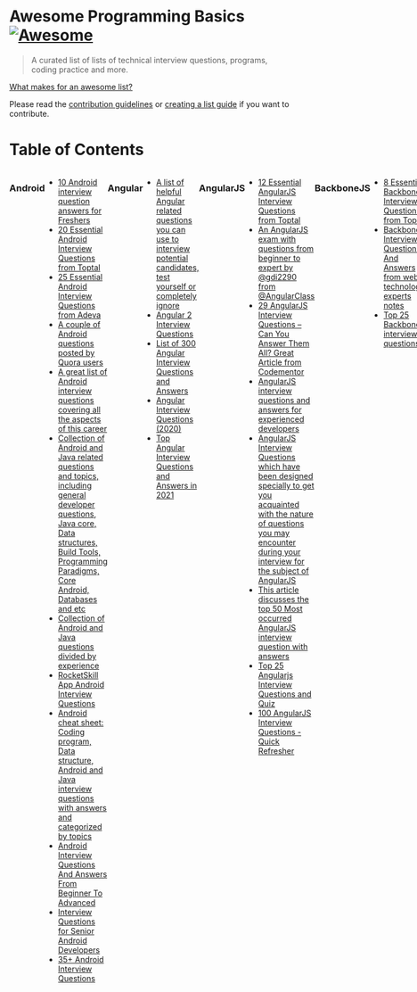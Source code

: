 # Awesome Programming Basics [![Awesome](https://cdn.rawgit.com/sindresorhus/awesome/d7305f38d29fed78fa85652e3a63e154dd8e8829/media/badge.svg)](https://github.com/sindresorhus/awesome)

> A curated list of lists of technical interview questions, programs, coding practice and more.

[What makes for an awesome list?](<[awesome.md](https://github.com/topics/awesome)>)

Please read the [contribution guidelines](https://docs.github.com/en/communities/setting-up-your-project-for-healthy-contributions/setting-guidelines-for-repository-contributors) or [creating a list guide](https://docs.github.com/en/get-started/writing-on-github/getting-started-with-writing-and-formatting-on-github/basic-writing-and-formatting-syntax) if you want to contribute.

# Table of Contents

<div style="display: flex; align-items: flex-start; align: center">
<table align="center">

  <tr>
    <td align="center" width="96">
        <img src="https://github.com/tandpfun/skill-icons/raw/main/icons/Actix-Dark.svg" alt="icon" width="65" height="65" />
      <br>Actix
    </td>
    <td align="center" width="96">
        <img src="https://github.com/tandpfun/skill-icons/raw/main/icons/Adonis.svg" alt="icon" width="65" height="65" />
      <br>AdonisJS
    </td>    
    <td align="center" width="96">
        <img src="https://github.com/tandpfun/skill-icons/raw/main/icons/AlpineJS-Dark.svg" alt="icon" width="65" height="65" />
      <br>Alpine.js
    </td>
    <td align="center" width="96">
      <a href="#android">    
        <img src="https://github.com/tandpfun/skill-icons/raw/main/icons/AndroidStudio-Dark.svg" alt="icon" width="65" height="65" />
      <br>Android
    </td>
    <td align="center" width="96">
      <a href="#angular">
        <img src="https://github.com/tandpfun/skill-icons/raw/main/icons/Angular-Dark.svg" alt="icon" width="65" height="65" />
      <br>Angular
    </td>
    <td align="center" width="96">
      <a href="#angularjs">
        <img src="https://material.angularjs.org/latest/img/logo.svg" alt="icon" width="65" height="65" />
      <br>AngularJS
    </td>
    <td align="center" width="96">
        <img src="https://github.com/tandpfun/skill-icons/raw/main/icons/Ansible.svg" alt="icon" width="65" height="65" />
      <br>Ansible
    </td>      
  </tr>

<!-- ----------------------------------------------------------------------------------------------------------------------------------------------------- -->

  <tr>
    <td align="center" width="96">
        <img src="https://github.com/tandpfun/skill-icons/raw/main/icons/Arduino.svg" alt="icon" width="65" height="65" />
      <br>Arduino
    </td>
    <td align="center" width="96">
        <img src="https://seeklogo.com/images/A/assemblyscript-logo-9C04F2E860-seeklogo.com.png" alt="icon" width="65" height="65" />
      <br>AssemblyScript
    </td>
    <td align="center" width="96">
        <img src="https://cdn.worldvectorlogo.com/logos/atlassian-1.svg" alt="icon" width="65" height="65" />
      <br>Atlassian
    </td>
    <td align="center" width="96">
        <img src="https://github.com/tandpfun/skill-icons/raw/main/icons/AWS-Dark.svg" alt="icon" width="65" height="65" />
      <br>AWS
    </td>
    <td align="center" width="96">
        <img src="https://github.com/tandpfun/skill-icons/raw/main/icons/Azure-Dark.svg" alt="icon" width="65" height="65" />
      <br>Azure
    </td>
    <td align="center" width="96">
      <a href="#backbonejs">
        <img src="https://seeklogo.com/images/B/backbone-logo-837E2F8868-seeklogo.com.png" alt="icon" width="65" height="65" />
      <br>Backbone.js
    </td>                          
    <td align="center" width="96">
        <img src="https://github.com/tandpfun/skill-icons/raw/main/icons/Bash-Dark.svg" alt="icon" width="65" height="65" />
      <br>Bash
    </td>  
  </tr>

<!-- ----------------------------------------------------------------------------------------------------------------------------------------------------- -->

  <tr>
    <td align="center" width="96">
        <img src="https://cdn.worldvectorlogo.com/logos/blazor.svg" alt="icon" width="65" height="65" />
      <br>Blazor
    </td>
    <td align="center" width="96">
        <img src="https://github.com/tandpfun/skill-icons/raw/main/icons/Bootstrap.svg" alt="icon" width="65" height="65" />
      <br>Bootstrap
    </td>
    <td align="center" width="96">
        <img src="https://github.com/tandpfun/skill-icons/raw/main/icons/CMake-Dark.svg" alt="icon" width="65" height="65" />
      <br>Cmake
    </td>    
    <td align="center" width="96">
      <a href="#c-1">
        <img src="https://github.com/tandpfun/skill-icons/raw/main/icons/C.svg" alt="icon" width="65" height="65" />
      <br>C
    </td> 
    <td align="center" width="96">
      <a href="#c">
        <img src="https://github.com/tandpfun/skill-icons/raw/main/icons/CPP.svg" alt="icon" width="65" height="65" />
      <br>C++
    </td> 
    <td align="center" width="96">
      <a href="#c-2">
        <img src="https://github.com/tandpfun/skill-icons/raw/main/icons/CS.svg" alt="icon" width="65" height="65" />
      <br>C#
    </td>
    <td align="center" width="96">
      <a href="#net">
        <img src="https://github.com/tandpfun/skill-icons/raw/main/icons/DotNet.svg" alt="icon" width="65" height="65" />
      <br>.NET
    </td>                       
  </tr>

<!-- ----------------------------------------------------------------------------------------------------------------------------------------------------- -->

  <tr>
    <td align="center" width="96">
        <img src="https://cdn.worldvectorlogo.com/logos/cakephp-1.svg" alt="icon" width="65" height="65" />
      <br>CakePHP
    </td>
    <td align="center" width="96">
        <img src="https://github.com/tandpfun/skill-icons/raw/main/icons/Cassandra-Dark.svg" alt="icon" width="65" height="65" />
      <br>Cassandra
    </td>
    <td align="center" width="96">
      <a href="#clojure">    
        <img src="https://github.com/tandpfun/skill-icons/raw/main/icons/Clojure-Dark.svg" alt="icon" width="65" height="65" />
      <br>Clojure
    </td>
    <td align="center" width="96">
        <img src="https://github.com/tandpfun/skill-icons/raw/main/icons/Crystal-Dark.svg" alt="icon" width="65" height="65" />
      <br>Crystal
    </td>  
    <td align="center" width="96">
      <a href="#css">    
        <img src="https://github.com/tandpfun/skill-icons/raw/main/icons/CSS.svg" alt="icon" width="65" height="65" />
      <br>CSS3
    </td> 
    <td align="center" width="96">
      <a href="#cucumber">
        <img src="https://github.com/tandpfun/skill-icons/raw/main/icons/Gherkin-Dark.svg" alt="icon" width="65" height="65" />
      <br>Cucumber
    </td>
    <td align="center" width="96">
        <img src="https://github.com/tandpfun/skill-icons/raw/main/icons/Dart-Dark.svg" alt="icon" width="65" height="65" />
      <br>Dart
    </td>                        

  </tr>

<!-- ----------------------------------------------------------------------------------------------------------------------------------------------------- -->

  <tr>
    <td align="center" width="96">
        <img src="https://github.com/tandpfun/skill-icons/raw/main/icons/DENO-Dark.svg" alt="icon" width="65" height="65" />
      <br>Deno
    </td> 
    <td align="center" width="96">
      <a href="#django">
        <img src="https://github.com/tandpfun/skill-icons/raw/main/icons/Django.svg" alt="icon" width="65" height="65" />
      <br>Django
    </td> 
    <td align="center" width="96">
      <a href="#docker">
        <img src="https://github.com/tandpfun/skill-icons/raw/main/icons/Docker.svg" alt="icon" width="65" height="65" />
      <br>Docker
    </td> 
    <td align="center" width="96">
        <img src="https://cdn.worldvectorlogo.com/logos/drupal-5.svg" alt="icon" width="65" height="65" />
      <br>Drupal
    </td>
    <td align="center" width="96">
        <img src="https://github.com/tandpfun/skill-icons/raw/main/icons/Electron.svg" alt="icon" width="65" height="65" />
      <br>Electron
    </td>
    <td align="center" width="96">
        <img src="https://github.com/tandpfun/skill-icons/raw/main/icons/Elixir-Dark.svg" alt="icon" width="65" height="65" />
      <br>Elixir
    </td>
    <td align="center" width="96">
      <a href="#emberjs">
        <img src="https://github.com/tandpfun/skill-icons/raw/main/icons/Ember.svg" alt="icon" width="65" height="65" />
      <br>Ember.js
    </td>                       
  </tr>

<!-- ----------------------------------------------------------------------------------------------------------------------------------------------------- -->

  <tr>
    <td align="center" width="96">
        <img src="https://github.com/tandpfun/skill-icons/raw/main/icons/ExpressJS-Dark.svg" alt="icon" width="65" height="65" />
      <br>Express.js
    </td> 
    <td align="center" width="96">
        <img src="https://github.com/tandpfun/skill-icons/raw/main/icons/FastAPI.svg" alt="icon" width="65" height="65" />
      <br>FastAPI
    </td> 
    <td align="center" width="96">
        <img src="https://github.com/tandpfun/skill-icons/raw/main/icons/Firebase-Dark.svg" alt="icon" width="65" height="65" />
      <br>Firebase
    </td> 
    <td align="center" width="96">
        <img src="https://github.com/tandpfun/skill-icons/raw/main/icons/Flask-Dark.svg" alt="icon" width="65" height="65" />
      <br>Flask
    </td>  
    <td align="center" width="96">
        <img src="https://github.com/tandpfun/skill-icons/raw/main/icons/Flutter-Dark.svg" alt="icon" width="65" height="65" />
      <br>Flutter
    </td>  
    <td align="center" width="96">
        <img src="https://github.com/tandpfun/skill-icons/raw/main/icons/Fortran.svg" alt="icon" width="65" height="65" />
      <br>Fortran
    </td>        
    <td align="center" width="96">
        <img src="https://cdn.worldvectorlogo.com/logos/fsharp.svg" alt="icon" width="65" height="65" />
      <br>F Sharp
    </td>              
  </tr>

<!-- ----------------------------------------------------------------------------------------------------------------------------------------------------- -->

  <tr>
    <td align="center" width="96">
        <img src="https://github.com/tandpfun/skill-icons/raw/main/icons/Gatsby.svg" alt="icon" width="65" height="65" />
      <br>Gatsby
    </td>
    <td align="center" width="96">
        <img src="https://github.com/tandpfun/skill-icons/raw/main/icons/Git.svg" alt="icon" width="65" height="65" />
      <br>Git
    </td>
    <td align="center" width="96">
        <img src="https://github.com/tandpfun/skill-icons/raw/main/icons/GithubActions-Dark.svg" alt="icon" width="65" height="65" />
      <br>GH Actions
    </td> 
    <td align="center" width="96">
      <a href="#golang">
        <img src="https://github.com/tandpfun/skill-icons/raw/main/icons/GoLang.svg" alt="icon" width="65" height="65" />
      <br>Golang
    </td>
    <td align="center" width="96">
        <img src="https://github.com/tandpfun/skill-icons/raw/main/icons/GCP-Dark.svg" alt="icon" width="65" height="65" />
      <br>GCP
    </td>      
    <td align="center" width="96">
        <img src="https://github.com/tandpfun/skill-icons/raw/main/icons/Gradle-Dark.svg" alt="icon" width="65" height="65" />
      <br>Gradle
    </td>
    <td align="center" width="96">
        <img src="https://github.com/tandpfun/skill-icons/raw/main/icons/Grafana-Dark.svg" alt="icon" width="65" height="65" />
      <br>Grafana
    </td>                      
  </tr>

<!-- ----------------------------------------------------------------------------------------------------------------------------------------------------- -->

  <tr>
    <td align="center" width="96">
      <a href="#graphql">
        <img src="https://github.com/tandpfun/skill-icons/raw/main/icons/GraphQL-Dark.svg" alt="icon" width="65" height="65" />
      <br>GraphQL
    </td>   
    <td align="center" width="96">
        <img src="https://github.com/tandpfun/skill-icons/raw/main/icons/Haskell-Dark.svg" alt="icon" width="65" height="65" />
      <br>Haskell
    </td>  
    <td align="center" width="96">
        <img src="https://github.com/tandpfun/skill-icons/raw/main/icons/Hibernate-Dark.svg" alt="icon" width="65" height="65" />
      <br>Hibernate
    </td>    
    <td align="center" width="96">
      <a href="#html">
        <img src="https://github.com/tandpfun/skill-icons/raw/main/icons/HTML.svg" alt="icon" width="65" height="65" />
      <br>HTML5
    </td>
    <td align="center" width="96">
      <a href="#ios">
        <img src="https://cdn.worldvectorlogo.com/logos/apple.svg" alt="icon" width="65" height="65" />
      <br>iOS
    </td>
    <td align="center" width="96">
      <a href="#java">
        <img src="https://github.com/tandpfun/skill-icons/raw/main/icons/Java-Dark.svg" alt="icon" width="65" height="65" />
      <br>Java
    </td>
    <td align="center" width="96">
      <a href="#javascript">
        <img src="https://github.com/tandpfun/skill-icons/raw/main/icons/JavaScript.svg" alt="icon" width="65" height="65" />
      <br>JavaScript
    </td>                   
  </tr>

<!-- ----------------------------------------------------------------------------------------------------------------------------------------------------- -->

  <tr>
    <td align="center" width="96">
        <img src="https://github.com/tandpfun/skill-icons/raw/main/icons/Jenkins-Dark.svg" alt="icon" width="65" height="65" />
      <br>Jenkins
    </td> 
    <td align="center" width="96">
        <img src="https://cdn.worldvectorlogo.com/logos/jira-1.svg" alt="icon" width="65" height="65" />
      <br>Jira
    </td>   
    <td align="center" width="96">
        <img src="https://cdn.worldvectorlogo.com/logos/json.svg" alt="icon" width="65" height="65" />
      <br>JSON
    </td>
    <td align="center" width="96">
        <img src="https://cdn.worldvectorlogo.com/logos/julia-1.svg" alt="icon" width="65" height="65" />
      <br>Julia
    </td> 
    <td align="center" width="96">
      <a href="#jquery">
        <img src="https://github.com/tandpfun/skill-icons/raw/main/icons/JQuery.svg" alt="icon" width="65" height="65" />
      <br>jQuery
    </td>  
    <td align="center" width="96">
        <img src="https://github.com/tandpfun/skill-icons/raw/main/icons/Kafka.svg" alt="icon" width="65" height="65" />
      <br>Kafka
    </td>
    <td align="center" width="96">
      <a href="#knockoutjs">
        <img src="https://www.pinclipart.com/picdir/big/223-2230502_knockout-js-clipart.png" alt="icon" width="65" height="65" />
      <br>Knockout.js
    </td>                                  
  </tr>

<!-- ----------------------------------------------------------------------------------------------------------------------------------------------------- -->

  <tr>
    <td align="center" width="96">
        <img src="https://github.com/tandpfun/skill-icons/raw/main/icons/Kotlin-Dark.svg" alt="icon" width="65" height="65" />
      <br>Kotlin
    </td> 
    <td align="center" width="96">
        <img src="https://github.com/tandpfun/skill-icons/raw/main/icons/Kubernetes.svg" alt="icon" width="65" height="65" />
      <br>Kubernetes
    </td>  
    <td align="center" width="96">
        <img src="https://github.com/tandpfun/skill-icons/raw/main/icons/Laravel-Dark.svg" alt="icon" width="65" height="65" />
      <br>Laravel
    </td> 
    <td align="center" width="96">
      <a href="#less">
        <img src="https://cdn.worldvectorlogo.com/logos/less-63.svg" alt="icon" width="65" height="65" />
      <br>Less
    </td> 
    <td align="center" width="96">
        <img src="https://cdn.worldvectorlogo.com/logos/linode-1.svg" alt="icon" width="65" height="65" />
      <br>Linode
    </td> 
    <td align="center" width="96">
        <img src="https://github.com/tandpfun/skill-icons/raw/main/icons/Linux-Dark.svg" alt="icon" width="65" height="65" />
      <br>Linux
    </td>
    <td align="center" width="96">
      <a href="#lisp">
        <img src="https://upload.wikimedia.org/wikipedia/commons/thumb/4/48/Lisp_logo.svg/1200px-Lisp_logo.svg.png" alt="icon" width="65" height="65" />
      <br>Lisp
    </td>                      
  </tr>

<!-- ----------------------------------------------------------------------------------------------------------------------------------------------------- -->

  <tr>
    <td align="center" width="96">
        <img src="https://github.com/tandpfun/skill-icons/raw/main/icons/Lua-Dark.svg" alt="icon" width="65" height="65" />
      <br>Lua
    </td>
    <td align="center" width="96">
        <img src="https://github.com/tandpfun/skill-icons/raw/main/icons/Maven-Dark.svg" alt="icon" width="65" height="65" />
      <br>Maven
    </td> 
    <td align="center" width="96">
        <img src="https://cdn.worldvectorlogo.com/logos/memcached.svg" alt="icon" width="65" height="65" />
      <br>Memcached
    </td> 
    <td align="center" width="96">
        <img src="https://github.com/tandpfun/skill-icons/raw/main/icons/MongoDB.svg" alt="icon" width="65" height="65" />
      <br>MongoDB
    </td> 
    <td align="center" width="96">
        <img src="https://github.com/tandpfun/skill-icons/raw/main/icons/MySQL-Dark.svg" alt="icon" width="65" height="65" />
      <br>MySQL
    </td> 
    <td align="center" width="96">
        <img src="https://cdn.worldvectorlogo.com/logos/nativescript.svg" alt="icon" width="65" height="65" />
      <br>NativeScript
    </td>
    <td align="center" width="96">
        <img src="https://cdn.worldvectorlogo.com/logos/neo4j.svg" alt="icon" width="65" height="65" />
      <br>Neo4j
    </td>                     
  </tr>

<!-- ----------------------------------------------------------------------------------------------------------------------------------------------------- -->

  <tr>
    <td align="center" width="96">
        <img src="https://github.com/tandpfun/skill-icons/raw/main/icons/NestJS-Dark.svg" alt="icon" width="65" height="65" />
      <br>NestJS
    </td>
    <td align="center" width="96">
        <img src="https://github.com/tandpfun/skill-icons/raw/main/icons/NextJS-Dark.svg" alt="icon" width="65" height="65" />
      <br>Next.js
    </td>
    <td align="center" width="96">
        <img src="https://github.com/tandpfun/skill-icons/raw/main/icons/Nginx.svg" alt="icon" width="65" height="65" />
      <br>Nginx
    </td> 
    <td align="center" width="96">
        <img src="https://cdn.worldvectorlogo.com/logos/numpy-1.svg" alt="icon" width="65" height="65" />
      <br>NumPy
    </td>
    <td align="center" width="96">
        <img src="https://github.com/tandpfun/skill-icons/raw/main/icons/NuxtJS-Dark.svg" alt="icon" width="65" height="65" />
      <br>Nuxt.js
    </td>
        <td align="center" width="96">
        <a href="#nodejs">
        <img src="https://github.com/tandpfun/skill-icons/raw/main/icons/NodeJS-Dark.svg" alt="icon" width="65" height="65" />
      <br>Node.js
    </td>
    <td align="center" width="96">
        <img src="https://github.com/tandpfun/skill-icons/raw/main/icons/OpenShift.svg" alt="icon" width="65" height="65" />
      <br>OpenShift
    </td>                        
  </tr>

<!-- ----------------------------------------------------------------------------------------------------------------------------------------------------- -->

  <tr>
    <td align="center" width="96">
        <img src="https://github.com/tandpfun/skill-icons/raw/main/icons/OpenStack-Dark.svg" alt="icon" width="65" height="65" />
      <br>OpenStack
    </td>
    <td align="center" width="96">
        <img src="https://cdn.worldvectorlogo.com/logos/oracle-corporation-logo.svg" alt="icon" width="65" height="65" />
      <br>Oracle
    </td> 
    <td align="center" width="96">
        <img src="https://pandas.pydata.org//static/img/favicon_white.ico" alt="icon" width="65" height="65" />
      <br>Pandas
    </td>
    <td align="center" width="96">
        <img src="https://github.com/tandpfun/skill-icons/raw/main/icons/Perl.svg" alt="icon" width="65" height="65" />
      <br>Perl
    </td>   
    <td align="center" width="96">
      <a href="#php">
        <img src="https://github.com/tandpfun/skill-icons/raw/main/icons/PHP-Dark.svg" alt="icon" width="65" height="65" />
      <br>PHP
    </td>
    <td align="center" width="96">
        <img src="https://cdn.worldvectorlogo.com/logos/postgresql.svg" alt="icon" width="65" height="65" />
      <br>PostgreSQL
    </td>
    <td align="center" width="96">
        <img src="https://github.com/tandpfun/skill-icons/raw/main/icons/Powershell-Dark.svg" alt="icon" width="65" height="65" />
      <br>PowerShell
    </td>                               
  </tr>

<!-- ----------------------------------------------------------------------------------------------------------------------------------------------------- -->

  <tr> 
    <td align="center" width="96">
        <img src="https://github.com/tandpfun/skill-icons/raw/main/icons/Prisma.svg" alt="icon" width="65" height="65" />
      <br>Prisma
    </td> 
    <td align="center" width="96">
        <img src="https://github.com/tandpfun/skill-icons/raw/main/icons/Processing-Dark.svg" alt="icon" width="65" height="65" />
      <br>Processing
    </td> 
    <td align="center" width="96">
        <img src="https://github.com/tandpfun/skill-icons/raw/main/icons/Prometheus.svg" alt="icon" width="65" height="65" />
      <br>Prometheus
    </td> 
    <td align="center" width="96">
      <a href="#python">
        <img src="https://github.com/tandpfun/skill-icons/raw/main/icons/Python-Dark.svg" alt="icon" width="65" height="65" />
      <br>Python
    </td>  
    <td align="center" width="96">
        <img src="https://github.com/tandpfun/skill-icons/raw/main/icons/PyTorch-Dark.svg" alt="icon" width="65" height="65" />
      <br>PyTorch
    </td>
    <td align="center" width="96">
        <img src="https://cdn.worldvectorlogo.com/logos/r-lang.svg" alt="icon" width="65" height="65" />
      <br>R
    </td>
    <td align="center" width="96">
        <img src="https://github.com/tandpfun/skill-icons/raw/main/icons/ReactiveX-Dark.svg" alt="icon" width="65" height="65" />
      <br>ReactiveX
    </td>                          
  </tr>

<!-- ----------------------------------------------------------------------------------------------------------------------------------------------------- -->

  <tr>
    <td align="center" width="96">
        <img src="https://github.com/tandpfun/skill-icons/raw/main/icons/RaspberryPi-Dark.svg" alt="icon" width="65" height="65" />
      <br>Raspberry PI
    </td>
    <td align="center" width="96">
      <a href="#reactjs">
        <img src="https://cdn.worldvectorlogo.com/logos/react-2.svg" alt="icon" width="65" height="65" />
      <br>ReactJS
    </td>
    <td align="center" width="96">
        <img src="https://github.com/tandpfun/skill-icons/raw/main/icons/React-Dark.svg" alt="icon" width="65" height="65" />
      <br>ReactNative
    </td> 
   <td align="center" width="96">
        <img src="https://github.com/tandpfun/skill-icons/raw/main/icons/Redis-Dark.svg" alt="icon" width="65" height="65" />
      <br>Redis
    </td>     
    <td align="center" width="96">
        <img src="https://github.com/tandpfun/skill-icons/raw/main/icons/Redux.svg" alt="icon" width="65" height="65" />
      <br>Redux
    </td>
    <td align="center" width="96">
        <img src="https://github.com/tandpfun/skill-icons/raw/main/icons/Regex-Dark.svg" alt="icon" width="65" height="65" />
      <br>Regex
    </td>    
    <td align="center" width="96">
      <a href="#ruby-on-rails">
        <img src="https://github.com/tandpfun/skill-icons/raw/main/icons/Rails.svg" alt="icon" width="65" height="65" />
      <br>Rails
    </td>          
  </tr>

<!-- ----------------------------------------------------------------------------------------------------------------------------------------------------- -->

  <tr>
    <td align="center" width="96">
      <a href="#ruby">
        <img src="https://github.com/tandpfun/skill-icons/raw/main/icons/Ruby.svg" alt="icon" width="65" height="65" />
      <br>Ruby
    </td>  
    <td align="center" width="96">
      <a href="#rust">
        <img src="https://github.com/tandpfun/skill-icons/raw/main/icons/Rust.svg" alt="icon" width="65" height="65" />
      <br>Rust
    </td>
    <td align="center" width="96">
        <img src="https://booklet.ai/img/docs/integrations/sagemaker_logo.svg" alt="icon" width="65" height="65" />
      <br>Sagemaker
    </td>
    <td align="center" width="96">
      <a href="#sass">
        <img src="https://github.com/tandpfun/skill-icons/raw/main/icons/Sass.svg" alt="icon" width="65" height="65" />
      <br>Sass
    </td>
    <td align="center" width="96">
      <a href="#scala">
        <img src="https://cdn-icons-png.flaticon.com/512/919/919834.png" alt="icon" width="65" height="65" />
      <br>Scala
    </td> 
    <td align="center" width="96">
        <img src="https://seeklogo.com/images/S/seaborn-logo-244EB2DEC5-seeklogo.com.png" alt="icon" width="65" height="65" />
      <br>Seaborn
    </td> 
    <td align="center" width="96">
        <img src="https://github.com/tandpfun/skill-icons/raw/main/icons/Selenium.svg" alt="icon" width="65" height="65" />
      <br>Selenium
    </td>                   
  </tr>

<!-- ----------------------------------------------------------------------------------------------------------------------------------------------------- -->

  <tr>
    <td align="center" width="96">
        <img src="https://github.com/tandpfun/skill-icons/raw/main/icons/SolidJS-Dark.svg" alt="icon" width="65" height="65" />
      <br>Solid.js
    </td> 
    <td align="center" width="96">
        <img src="https://github.com/tandpfun/skill-icons/raw/main/icons/Solidity.svg" alt="icon" width="65" height="65" />
      <br>Solidity
    </td> 
    <td align="center" width="96">
      <a href="#spark">
        <img src="https://github.com/tandpfun/skill-icons/raw/main/icons/Regex-Dark.svg" alt="icon" width="65" height="65" />
      <br>Spark
    </td>
    <td align="center" width="96">
        <img src="https://github.com/tandpfun/skill-icons/raw/main/icons/Spring-Dark.svg" alt="icon" width="65" height="65" />
      <br>SpringBoot
    </td>
    <td align="center" width="96">
        <img src="https://static-00.iconduck.com/assets.00/sql-database-sql-azure-icon-1955x2048-4pmty46t.png" alt="icon" width="65" height="65" />
      <br>SQL
    </td>
    <td align="center" width="96">
        <img src="https://github.com/tandpfun/skill-icons/raw/main/icons/SQLite.svg" alt="icon" width="65" height="65" />
      <br>SQLite
    </td>
    <td align="center" width="96">
        <img src="https://seeklogo.com/images/S/streamlit-logo-1A3B208AE4-seeklogo.com.png" alt="icon" width="65" height="65" />
      <br>Streamlit
    </td>                               
  </tr>

<!-- ----------------------------------------------------------------------------------------------------------------------------------------------------- -->

  <tr>
    <td align="center" width="96">
        <img src="https://github.com/tandpfun/skill-icons/raw/main/icons/Supabase-Dark.svg" alt="icon" width="65" height="65" />
      <br>Supabase
    </td> 
    <td align="center" width="96">
        <img src="https://github.com/tandpfun/skill-icons/raw/main/icons/Svelte.svg" alt="icon" width="65" height="65" />
      <br>Svelte
    </td>
    <td align="center" width="96">
      <a href="#swift">
        <img src="https://github.com/tandpfun/skill-icons/raw/main/icons/Swift.svg" alt="icon" width="65" height="65" />
      <br>Swift
    </td>  
    <td align="center" width="96">
        <img src="https://github.com/tandpfun/skill-icons/raw/main/icons/TailwindCSS-Dark.svg" alt="icon" width="65" height="65" />
      <br>TailwindCSS
    </td> 
    <td align="center" width="96">
        <img src="https://github.com/tandpfun/skill-icons/raw/main/icons/TensorFlow-Dark.svg" alt="icon" width="65" height="65" />
      <br>TensorFlow
    </td> 
    <td align="center" width="96">
        <img src="https://www.svgrepo.com/show/354447/terraform-icon.svg" alt="icon" width="65" height="65" />
      <br>Terraform
    </td>
    <td align="center" width="96">
        <img src="https://github.com/tandpfun/skill-icons/raw/main/icons/ThreeJS-Dark.svg" alt="icon" width="65" height="65" />
      <br>Three.js
    </td>                           
  </tr>  

<!-- ----------------------------------------------------------------------------------------------------------------------------------------------------- -->

  <tr>
    <td align="center" width="96">
      <a href="#typescript">
        <img src="https://github.com/tandpfun/skill-icons/raw/main/icons/TypeScript.svg" alt="icon" width="65" height="65" />
      <br>TypeScript
    </td> 
    <td align="center" width="96">
        <img src="https://cdn.worldvectorlogo.com/logos/ubuntu-4.svg" alt="icon" width="65" height="65" />
      <br>Ubuntu
    </td>
    <td align="center" width="96">
        <img src="https://github.com/tandpfun/skill-icons/raw/main/icons/Unity-Dark.svg" alt="icon" width="65" height="65" />
      <br>Unity
    </td>
    <td align="center" width="96">
        <img src="https://github.com/tandpfun/skill-icons/raw/main/icons/UnrealEngine.svg" alt="icon" width="65" height="65" />
      <br>UnrealEngine
    </td>
    <td align="center" width="96">
        <img src="https://github.com/tandpfun/skill-icons/raw/main/icons/VIM-Dark.svg" alt="icon" width="65" height="65" />
      <br>Vim
    </td>
    <td align="center" width="96">
      <a href="#vuejs">
        <img src="https://github.com/tandpfun/skill-icons/raw/main/icons/VueJS-Dark.svg" alt="icon" width="65" height="65" />
      <br>Vue.js
    </td> 
    <td align="center" width="96">
        <img src="https://seeklogo.com/images/W/web-assembly-logo-F5BFA893E6-seeklogo.com.png" alt="icon" width="65" height="65" />
      <br>WebAssembly
    </td>                                                     
  </tr> 

<!-- ----------------------------------------------------------------------------------------------------------------------------------------------------- -->

  <tr>
    <td align="center" width="96">
        <img src="https://github.com/tandpfun/skill-icons/raw/main/icons/Webpack-Dark.svg" alt="icon" width="65" height="65" />
      <br>Webpack
    </td>
    <td align="center" width="96">
        <img src="https://github.com/tandpfun/skill-icons/raw/main/icons/WindiCSS-Dark.svg" alt="icon" width="65" height="65" />
      <br>WindiCss
    </td> 
    <td align="center" width="96">
        <img src="https://cdn.worldvectorlogo.com/logos/microsoft-windows-11.svg" alt="icon" width="65" height="65" />
      <br>Windows
    </td>
    <td align="center" width="96">
      <a href="#wordpress">
        <img src="https://github.com/tandpfun/skill-icons/raw/main/icons/Wordpress.svg" alt="icon" width="65" height="65" />
      <br>WordPress
    </td>
    <td align="center" width="96">
        <img src="https://cdn.worldvectorlogo.com/logos/xamarin.svg" alt="icon" width="65" height="65" />
      <br>Xamarin
    </td>                  
    <td align="center" width="96">
        <img src="https://cdn.worldvectorlogo.com/logos/xml-2.svg" alt="icon" width="65" height="65" />
      <br>XML
    </td>      
    <td align="center" width="96">
        <img src="https://github.com/tandpfun/skill-icons/raw/main/icons/Zig-Dark.svg" alt="icon" width="65" height="65" />
      <br>Zig
    </td>                          
  </tr>    

</table>

### Android

- [10 Android interview question answers for Freshers](http://www.careerride.com/android-interview-questions.aspx)
- [20 Essential Android Interview Questions from Toptal](http://www.toptal.com/android/interview-questions)
- [25 Essential Android Interview Questions from Adeva](https://adevait.com/android/interview-questions)
- [A couple of Android questions posted by Quora users](https://www.quora.com/What-are-good-job-interview-questions-for-an-Android-developer)
- [A great list of Android interview questions covering all the aspects of this career](http://www.tutorialspoint.com/android/android_interview_questions.htm)
- [Collection of Android and Java related questions and topics, including general developer questions, Java core, Data structures, Build Tools, Programming Paradigms, Core Android, Databases and etc](https://github.com/derekargueta/Android-Interview-Questions)
- [Collection of Android and Java questions divided by experience](https://medium.com/@neteinstein/not-another-android-interviews-article-the-questions-3dedafa30bec)
- [RocketSkill App Android Interview Questions](https://github.com/mindash/android-structured-interview)
- [Android cheat sheet: Coding program, Data structure, Android and Java interview questions with answers and categorized by topics](https://github.com/anitaa1990/Android-Cheat-sheet)
- [Android Interview Questions And Answers From Beginner To Advanced](https://www.andreasschrade.com/2017/02/23/android-interview-questions/)
- [Interview Questions for Senior Android Developers](https://github.com/mohsenoid/Android-Interview-Questions)
- [35+ Android Interview Questions](https://www.interviewbit.com/android-interview-questions/)

### Angular

- [A list of helpful Angular related questions you can use to interview potential candidates, test yourself or completely ignore](https://github.com/Yonet/Angular-Interview-Questions)
- [Angular 2 Interview Questions](https://www.onlineinterviewquestions.com/angular2-interview-questions/)
- [List of 300 Angular Interview Questions and Answers](https://github.com/sudheerj/angular-interview-questions)
- [Angular Interview Questions (2020)](https://www.interviewbit.com/angular-interview-questions/)
- [Top Angular Interview Questions and Answers in 2021](https://hackr.io/blog/angular-interview-questions)

### AngularJS

- [12 Essential AngularJS Interview Questions from Toptal](http://www.toptal.com/angular-js/interview-questions)
- [An AngularJS exam with questions from beginner to expert by @gdi2290 from @AngularClass](https://github.com/gdi2290/ngExam)
- [29 AngularJS Interview Questions – Can You Answer Them All? Great Article from Codementor](https://www.codementor.io/angularjs/tutorial/angularjs-interview-questions-sample-answers)
- [AngularJS interview questions and answers for experienced developers](http://www.web-technology-experts-notes.in/2014/11/angularjs-interview-questions-and-answers-for-experienced.html)
- [AngularJS Interview Questions which have been designed specially to get you acquainted with the nature of questions you may encounter during your interview for the subject of AngularJS](http://www.tutorialspoint.com/angularjs/angularjs_interview_questions.htm)
- [This article discusses the top 50 Most occurred AngularJS interview question with answers](http://www.codeproject.com/Articles/891718/AngularJS-Interview-Questions-and-Answers)
- [Top 25 Angularjs Interview Questions and Quiz](http://career.guru99.com/top-25-angular-js-interview-questions/)
- [100 AngularJS Interview Questions - Quick Refresher](https://www.techbeamers.com/latest-angularjs-interview-questions-answers/)

### BackboneJS

- [8 Essential Backbonejs Interview Questions from Toptal](http://www.toptal.com/backbone-js/interview-questions)
- [Backbonejs Interview Questions And Answers from web technology experts notes](http://www.web-technology-experts-notes.in/2015/01/backbone-js-interview-questions-and-answers.html)
- [Top 25 Backbone.js interview questions](http://career.guru99.com/top-25-backbone-js-interview-questions/)

### C

- [Basic C language technical frequently asked interview questions and answers It includes data structures, pointers interview questions and answers for experienced](http://www.cquestions.com/2010/10/c-interview-questions-and-answers.html)
- [C Programming Interview Questions and Answers for such topics as Bits and Bytes, Preprocessors, Functions, Strings, Language basics and etc](http://www.indiabix.com/technical/c/)
- [C Programming Interview Questions have been designed specially to get you acquainted with the nature of questions you may encounter during your interview for the subject of C Programming](http://www.tutorialspoint.com/cprogramming/cprogramming_interview_questions.htm)
- [First set of commonly asked C programming interview questions from computer science portal for geeks](http://geeksquiz.com/commonly-asked-c-programming-interview-questions-set-1/)
- [Second set of commonly asked C programming interview questions from computer science portal for geeks](http://geeksquiz.com/commonly-asked-c-programming-interview-questions-set-2/)
- [9 Essential C Interview Questions with answers](https://www.toptal.com/c/interview-questions)
- [Top C Interview Questions and Answers](https://www.interviewbit.com/c-interview-questions/)
 
### C++

- [1000+ Multiple Choice Questions & Answers in C++ with explanations](http://www.sanfoundry.com/cplusplus-interview-questions-answers/)
- [200 C++ interview questions and answers](http://www.careerride.com/C++-Interview-questions-Answer.aspx)
- [24 Essential C++ Interview Questions from Toptal](http://www.toptal.com/c-plus-plus/interview-questions)
- [C++ Interview Questions from GeekInterview](http://www.geekinterview.com/Interview-Questions/Languages/C-Plus-Plus)
- [C++ Programming Q&A and quizzes from computer science portal for geeks](http://www.geeksforgeeks.org/c-plus-plus/)
- [C++ Programming Questions and Answers related to such topics as OOPs concepts, Object and Classes, Functions, Constructors and Destructors, Inheritance and etc](http://www.indiabix.com/cpp-programming/questions-and-answers/)
- [LeetCode Problems' Solutions written in C++](https://github.com/haoel/leetcode)

### C#

- [15 Essential C# Interview Question from Toptal](http://www.toptal.com/c-sharp/interview-questions)
- [C# interview questions from dotnetfunda.com](http://www.dotnetfunda.com/interviews/cat/6/csharp)
- [Top 50 C# Interview Questions & Answers](http://career.guru99.com/top-50-c-sharp-interview-questions-answers/)
- [50 C# Coding Interview Questions and Answers](https://www.techbeamers.com/csharp-coding-interview-questions-developers/)
- [20 C# OOPS Interview Questions and Answers](https://www.techbeamers.com/csharp-oops-interview-questions-answers/)
- [30+ C# Interview Questions](https://www.interviewbit.com/c-sharp-interview-questions/)

### .NET

- [300 ASPNET interview questions and answers](http://www.careerride.com/ASPNet-Questions.aspx)
- [ASP.NET Core Interview Questions](https://www.talkingdotnet.com/asp-net-core-interview-questions/)
- [Great list of NET interview questions covering all the NET platform topics](http://www.indiabix.com/technical/dotnet/)
- [NET Interview Questions and Answers for Beginners which consists of the most frequently asked questions in NET This list of 100+ questions and answers gauge your familiarity with the NET platform](http://www.dotnetcurry.com/dotnetinterview/70/dotnet-interview-questions-answers-beginners)
- [Questions gathered by community of the StackOverflow](http://stackoverflow.com/questions/365489/questions-every-good-net-developer-should-be-able-to-answer)
- [What Great NET Developers Ought To Know (More NET Interview Questions)](http://www.hanselman.com/blog/WhatGreatNETDevelopersOughtToKnowMoreNETInterviewQuestions.aspx)

### Clojure

- [Classic 'Fizz Buzz' interview question for Clojure developers](http://www.learningclojure.com/2014/05/fizz-buzz-interview-question.html)
- [Clojure Interview Questions for experienced devs](http://ita2zguide.blogspot.com.by/p/cc.html)
- [Coding exercises in Clojure, handy practice for technical interview questions](https://github.com/dpetrovics/coding-exercises)
- [Experience and questions from Clojure developer interview collected by Reddit users](https://www.reddit.com/r/Clojure/comments/34qhha/clojure_coding_job_interview_experience/)
- [Interview cake Clojure solutions](https://github.com/DerekCuevas/interview-cake-clj)

### CSS

- [CSS interview questions and answers for freshers and experienced candidates Also there you can find CSS online practice tests to fight written tests and certification exams on CSS](http://www.careerride.com/Interview-Questions-CSS.aspx)
- [Development hiring managers and potential interviewees may find there sample CSS proficiency interview Q&As and code snippets useful](http://www.techrepublic.com/blog/software-engineer/css-interview-questions-and-answers/)
- [Interview Questions and Exercises About CSS](https://css-tricks.com/interview-questions-css/)
- [Top 50 CSS(Cascading Style Sheet) Interview Questions covering the most of tricky CSS moments](http://career.guru99.com/top-50-csscascading-style-sheet-interview-questions/)
- [Front End Interview Handbook - CSS Questions and Answers](https://frontendinterviewhandbook.com/css-questions/)

### Cucumber

- [Cucumber Web Application BDD Sample Interview Questions](https://ratedr05.wordpress.com/2017/09/22/cucumber-interview-questions/)
- [Guide to building a simple Cucumber + Watir page object pattern framework](http://watir.com/simple-cucumber-watir-page-object-pattern-framework/)

### Django

- [Some abstract interview questions for Python/Django developers](http://insights.dice.com/2014/04/30/interview-questions-pythondjango-developers/)
- [Some Django basic interview questions to establish the basic level of the candidates](http://www.ilian.io/django-interview-questions/)
- [Top 16 Django Interview Questions for both freshers and experienced developers](http://career.guru99.com/top-16-django-interview-questions/)

### Docker

- [Docker Interview Questions](https://mindmajix.com/docker-interview-questions)
- [Top Docker Interview Questions You Must Prepare In 2019](https://www.edureka.co/blog/interview-questions/docker-interview-questions/)
- [Top Docker Interview Questions And Answers](https://intellipaat.com/interview-question/docker-interview-questions/)
- [DOCKER (SOFTWARE) INTERVIEW QUESTIONS & ANSWERS](https://www.wisdomjobs.com/e-university/docker-software-interview-questions.html)
- [30 Docker Interview Questions and Answers in 2019](https://www.fullstack.cafe/blog/docker-interview-questions-and-answers)
- [Docker Interview Questions & Answers](https://www.interviewbit.com/docker-interview-questions/)
- [Top 50 Docker Interview Questions & Answers](https://www.wissenhive.com/blogs/top-50-docker-interview-questions-and-answers)
- [Top 50+ Docker Interview Questions and Answers in 2021](https://www.techgeekbuzz.com/top-docker-interview-questions/)

### EmberJS

- [8 Essential Emberjs Interview Questions from Toptal](http://www.toptal.com/emberjs/interview-questions)
- [Top 25 Emberjs Interview Questions for both freshers and experienced developers](http://career.guru99.com/top-25-ember-js-interview-questions/)

### Golang

- [Solutions for Elements of Programming Interviews problems written in Golang](https://github.com/mrekucci/epi)
- [Solutions for some basic coding interview tasks written in Go](https://github.com/efischer19/golang_ctci)
- [Top 20 GO Programming Interview Questions for both freshers and experienced developers](http://career.guru99.com/top-20-go-programming-interview-questions/)

### GraphQL

- [8 GraphQL Interview Questions To Know](https://www.fullstack.cafe/blog/5-graphql-interview-questions-you-should-know)
- [How to GraphQL - Common Questions](https://www.howtographql.com/advanced/5-common-questions/)

### HTML

- [10 Typical HTML Interview Exercises from SitePoint.com](http://www.sitepoint.com/10-typical-html-interview-exercises/)
- [16 Essential HTML5 Interview Questions from Toptal](http://www.toptal.com/html5/interview-questions)
- [40 important HTML 5 Interview questions with answers](http://www.codeproject.com/Articles/702051/important-HTML-Interview-questions-with-answe)
- [HTML interview questions and answers for freshers and experienced candidates Also find HTML online practice tests to fight written tests and certification exams on HTML](http://www.careerride.com/Interview-Questions-HTML.aspx)
- [Top 50 HTML Interview Questions for both freshers and experienced developers](http://career.guru99.com/top-50-html-interview-questions/)
- [Common HTML interview questions for freshers](http://www.javatpoint.com/html-interview-questions)
- [Front End Interview Handbook - HTML Questions and Answers](https://frontendinterviewhandbook.com/html-questions/)
- [30 HTML Interview Questions and Answers](https://www.techbeamers.com/latest-html-interview-questions/)
- [30+ HTML Interview Questions (2021)](https://www.interviewbit.com/html-interview-questions/)

### iOS

- [14 Essential iOS Interview Questions from Toptal](http://www.toptal.com/ios/interview-questions)
- [20 iOS Developer Interview Questions and Answers for getting you ready for your interview](https://www.codementor.io/ios/tutorial/ios-interview-tips-questions-answers-objective-c)
- [25 Essential iOS Interview Questions from Adeva](https://adevait.com/ios/interview-questions)
- [A small guide to help those looking to hire a developer or designer for iOS work While tailored for iOS, many questions could be used for Android developers or designers as well A great self-test if you're looking to keep current or practice for your own interview](https://github.com/CameronBanga/iOS-Developer-and-Designer-Interview-Questions)
- [All you need to know about iOS technical interview including some tips for preparing, questions and some coding exercises](http://www.raywenderlich.com/53962/ios-interview-questions)
- [Interview Questions for iOS and Mac Developers from the CEO of Black Pixel](https://blackpixel.com/writing/2013/04/interview-questions-for-ios-and-mac-developers-1.html)
- [iOS Interview Questions and Answers including such topics as Development Basics, App states and multitasking, App states, Core app objects](http://www.geekinterview.com/Interview-Questions/iOS)
- [iOS Interview Questions For Senior Developers](https://m.smartcloud.io/ios-interview-questions-for-senior-developers-in-2017-a94cc81c8205)
- [50 iOS Interview Questions And Answers 1](https://medium.com/ios-os-x-development/ios-interview-questions-13840247a57a)
- [50 iOS Interview Questions And Answers Part 2](https://medium.com/ios-os-x-development/50-ios-interview-questions-and-answers-part-2-45f952230b9f)
- [50 iOS Interview Questions And Answers Part 3](https://medium.com/ios-os-x-development/50-ios-interview-questions-and-answers-part-3-3fad146b6c3d)
- [50 iOS Interview Questions And Answers Part 4](https://medium.com/@duruldalkanat/50-ios-interview-questions-and-answers-part-4-6f26b26341a)
- [50 iOS Interview Questions And Answers Part 5](https://medium.com/@duruldalkanat/50-ios-interview-questions-and-answers-part-5-de6241374a8f)
- [10 iOS interview questions and answers](https://www.upwork.com/i/interview-questions/ios/)
- [iOS Developer and Designer Interview Questions](https://github.com/9magnets/iOS-Developer-and-Designer-Interview-Questions#tech)
- [IOS Interview Questions and Answers](http://www.thecrazyprogrammer.com/2015/11/ios-interview-questions-and-answers.html)
- [iOS Interview Questions For Beginners](http://ichuiphonedev.blogspot.com/2014/05/iphone-latest-interview-questions-and.html)
- [Babylon iOS Interview Questions](https://github.com/Babylonpartners/ios-playbook/blob/master/Interview/questions.md)
- [RocketSkill App iOS Interview Questions](https://github.com/mindash/iOS-structured-interview)
- [iOS Static vs Dynamic Dispatch](https://medium.com/flawless-app-stories/static-vs-dynamic-dispatch-in-swift-a-decisive-choice-cece1e872d)

### Java

- [List of Java programs for interview Categoriwise](https://onurdesk.com/category/interview/interview-program-java/)
- [115 Java Interview Questions and Answers – The ULTIMATE List](http://www.javacodegeeks.com/2014/04/java-interview-questions-and-answers.html)
- [37 Java Interview Questions to Practice With from Codementor](https://www.codementor.io/java/tutorial/java-interview-sample-questions-answers)
- [21 Essential Java Interview Questions](http://www.toptal.com/java/interview-questions)
- [Top 30 Core Java Interview Questions](https://www.janbasktraining.com/blog/core-java-interview-questions-answers/)
- [29 Essential Java Interview Questions from Adeva](https://adevait.com/java/interview-questions)
- [A collection of Java interview questions and answers to them](https://github.com/svozniuk/java-interviews)
- [Data Structures and Algorithms in Java which can be useful in interview process](https://github.com/donbeave/interview)
- [Java Interview Questions: How to crack the TOP 15 questions](https://blog.udemy.com/java-interview-questions/)
- [300 Core Java Interview Questions](http://www.javatpoint.com/corejava-interview-questions)
- [Top 10 Tricky Java interview questions and Answers](http://java67.blogspot.com.by/2012/09/top-10-tricky-java-interview-questions-answers.html)
- [Top 25 Most Frequently Asked Interview Core Java Interview Questions And Answers](http://javahungry.blogspot.com/2013/06/top-25-most-frequently-asked-core-java.html)
- [Top 40 Core Java Interview Questions Answers from Telephonic Round](http://java67.blogspot.sg/2015/03/top-40-core-java-interview-questions-answers-telephonic-round.html)
- [Top 50 Spring Interview Questions You Must Prepare For In 2020](https://www.edureka.co/blog/interview-questions/spring-interview-questions/)
- [Spring Interview Questions And Answers](https://www.journaldev.com/2696/spring-interview-questions-and-answers)
- [Interview Cake Java Interview Questions](https://www.interviewcake.com/java-interview-questions)
- [Java Interview Questions & Quizzes](https://www.techbeamers.com/java-interview-questions/)
- [Essetial Java Interview Questions](https://fdk.codes/some-java-interview-questions/)
- [Fundamental Java Interview Questions](https://www.interviewbit.com/java-interview-questions/)

### JavaScript

- [Practice common algorithms using JavaScript](https://github.com/ignacio-chiazzo/Algorithms-Leetcode-Javascript)
- [10 Interview Questions Every JavaScript Developer Should Know](https://medium.com/javascript-scene/10-interview-questions-every-javascript-developer-should-know-6fa6bdf5ad95)
- [21 Essential JavaScript Interview Questions from best mentors all over the world](https://www.codementor.io/javascript/tutorial/21-essential-javascript-tech-interview-practice-questions-answers)
- [20 Essential JavaScript Interview Questions from Adeva](https://adevait.com/javascript-developers/interview-questions)
- [37 Essential JavaScript Interview Questions from Toptal](http://www.toptal.com/javascript/interview-questions)
- [5 More JavaScript Interview Exercises](http://www.sitepoint.com/5-javascript-interview-exercises/)
- [5 Typical JavaScript Interview Exercises](http://www.sitepoint.com/5-typical-javascript-interview-exercises/)
- [Development hiring managers and potential interviewees may find these sample JavaScript proficiency interview Q&As and code snippets useful](http://www.techrepublic.com/blog/software-engineer/javascript-interview-questions-and-answers/)
- [123 Essential JavaScript Interview Question](https://github.com/nishant8BITS/123-Essential-JavaScript-Interview-Question)
- [JavaScript Interview Questions have been designed specially to get you acquainted with the nature of questions you may encounter during your interview for the subject of JavaScript](http://www.tutorialspoint.com/javascript/javascript_interview_questions.htm)
- [JS: Basics and Tricky Questions](http://www.thatjsdude.com/interview/js2.html)
- [JS: Interview Algorithm](http://thatjsdude.com/interview/js1.html)
- [Some basic javascript coding challenges and interview questions](https://github.com/kolodny/exercises)
- [Some JavaScript interview exercises](https://github.com/csvenja/javascript-exercises)
- [Ten Questions I've Been Asked, Most More Than Once, Over Six Technical JavaScript / Front-End Engineer Job Interviews.](https://www.reddit.com/r/javascript/comments/3rb88w/ten_questions_ive_been_asked_most_more_than_once)
- [Top 85 JavaScript Interview Questions](http://career.guru99.com/top-85-javascript-interview-questions/)
- [Interview Cake JavaScript Interview Questions](https://www.interviewcake.com/javascript-interview-questions)
- [The Best Frontend JavaScript Interview Questions (written by a Frontend Engineer)](<https://performancejs.com/post/hde6d32/The-Best-Frontend-JavaScript-Interview-Questions-(written-by-a-Frontend-Engineer)>)
- [10 JavaScript Concepts You Need to Know for Interviews](https://dev.to/arnavaggarwal/10-javascript-concepts-you-need-to-know-for-interviews)
- [Front End Interview Handbook - JavaScript Questions and Answers](https://frontendinterviewhandbook.com/javascript-questions/)
- [JavaScript Interview Questions - Quick Refresher](https://www.techbeamers.com/javascript-interview-questions-answers/)
- [The MEGA Interview Guide](https://github.com/danieldelcore/mega-interview-guide)
- [Javascript Interview Questions and Answers (2020)](https://www.interviewbit.com/javascript-interview-questions/)
- [JavaScript Modern Interview Code Challenges 2021](https://github.com/sadanandpai/javascript-code-challenges)
- [70 JavaScript Interview Questions](https://dev.to/macmacky/70-javascript-interview-questions-5gfi)

### jQuery

- [Top 50 jquery interview questions](https://career.guru99.com/top-50-jquery-interview-questions/)
- [17 Essential jQuery Interview Questions From Toptal](https://www.toptal.com/jquery/interview-questions)
- [Top JQuery Interview Questions and Answers](https://www.techgeekbuzz.com/top-jquery-interview-questions/)

### KnockoutJS

- [15 interview questions from CodeSample.com](http://www.code-sample.com/2014/01/knockout-js-interview-questions-and.html)
- [20 questions you might be asked about KnockoutJS in an interview for both freshers and experienced developers](http://www.codeproject.com/Articles/987899/KnockoutJS-interview-questions)

### Less

- [Top 25 LESS Interview Questions](http://career.guru99.com/top-25-less-interview-questions/)

### Lisp

- [10 LISP Questions & Answers](http://www.sanfoundry.com/lisp-mcqs-class/)
- [Top 18 Lisp Interview Questions from Career Guru](http://career.guru99.com/top-18-lisp-interview-questions/)

### NodeJS

- [25 Essential Node.js Interview Questions from Adeva](https://adevait.com/nodejs/interview-questions)
- [8 Essential Nodejs Interview Questions from Toptal](http://www.toptal.com/nodejs/interview-questions)
- [Node.JS Interview Questions have been designed specially to get you acquainted with the nature of questions you may encounter during your interview for the subject of Node.JS](http://www.tutorialspoint.com/nodejs/nodejs_interview_questions.htm)
- [Node.js Interview Questions and Answers](https://blog.risingstack.com/node-js-interview-questions/)
- [Top 25 Nodejs Interview Questions & Answers from Career Guru](http://career.guru99.com/top-25-interview-questions-on-node-js/)
- [Top 30 Node.Js Interview Questions With Answers](https://www.techbeamers.com/top-30-node-js-interview-questions-answers/)
- [Top Nodejs Interview Questions & Answers](https://www.interviewbit.com/node-js-interview-questions/)
- [Node.js Interview Questions in Chinese](https://github.com/haizlin/fe-interview/blob/master/category/nodejs.md)
- [Node.js Interview Questions by learning-zone](https://github.com/learning-zone/nodejs-interview-questions)

### PHP

- [100 PHP interview questions and answers from CareerRide.com](http://www.careerride.com/PHP-Interview-Questions.aspx)
- [21 Essential PHP Interview Questions from Toptal](http://www.toptal.com/php/interview-questions)
- [20 Common PHP Job Interview Questions and Answers](http://www.woodstitch.com/resources/php-interview-questions.php)
- [25 Essential PHP Interview Questions from Adeva](https://adevait.com/php/interview-questions)
- [PHP interview questions and answers for freshers](http://phpinterviewquestions.co.in/)
- [Top 100 PHP Interview Questions & Answers from CareerGuru](http://career.guru99.com/top-100-php-interview-questions-answers/)
- [25 PHP Interview Questions](https://www.codementor.io/php/tutorial/php-interview-questions-sample-answers)
- [26 Essential PHP Interview Questions for 2018](https://pangara.com/blog/php-interview-questions)
- [Cracking PHP Interviews Questions ebook 300+ Q&A](https://bootsity.com/books)
- [PHP Interview Questions - Quick Refresher](https://www.techbeamers.com/latest-php-interview-questions-answers/)
- [30+ PHP Interview Questions](https://www.interviewbit.com/php-interview-questions/)

### Python

- [26 Essential Python Interview Questions from Adeva](https://adevait.com/python/interview-questions)
- [20 Python interview questions and answers](http://www.careerride.com/python-interview-questions.aspx)
- [11 Essential Python Interview Questions from Toptal](http://www.toptal.com/python/interview-questions)
- [A listing of questions that could potentially be asked for a python job listing](https://github.com/sigmavirus24/python-interview-questions)
- [Interview Questions for both beginners and experts](http://www.bogotobogo.com/python/python_interview_questions.php)
- [Interview Cake Python Interview Questions](https://www.interviewcake.com/python-interview-questions)
- [Python Frequently Asked Questions (Programming)](https://docs.python.org/2/faq/programming.html)
- [Python interview questions collected by Reddit users](https://www.reddit.com/r/Python/comments/1knw7z/python_interview_questions)
- [Top 25 Python Interview Questions from Career Guru](http://career.guru99.com/top-25-python-interview-questions/)
- [Python Interview 10 questions from Corey Schafer](https://www.youtube.com/watch?v=DEwgZNC-KyE)
- [Python interview questions. Part I. Junior](https://luminousmen.com/post/6)
- [Python interview questions. Part II. Middle](https://luminousmen.com/post/7)
- [Python interview questions. Part III. Senior](https://luminousmen.com/post/8)
- [Python Interview Questions and Answers (2019)](https://www.interviewbit.com/python-interview-questions/)
- [100 Python Interview Questions - Quick Refresher](https://www.techbeamers.com/python-interview-questions-programmers/)
- [Top 100 Python Interview Questions from Edureka (2021)](https://www.edureka.co/blog/interview-questions/python-interview-questions/)

### ReactJS

- [Reddit users share their expectations from ReactJS interview](https://www.reddit.com/r/reactjs/comments/3m5equ/react_what_interview_questions_to_expect/)
- [5 Essential React.js Interview Questions](https://www.codementor.io/reactjs/tutorial/5-essential-reactjs-interview-questions)
- [React Interview Questions](https://tylermcginnis.com/react-interview-questions/)
- [Toptal's 21 Essential React.js Interview Questions](https://www.toptal.com/react/interview-questions)
- [19 Essential ReactJs Interview Questions](https://www.educba.com/reactjs-interview-questions/)
- [React Interview Questions & Answers](https://github.com/sudheerj/reactjs-interview-questions)

### Ruby on Rails

- [20 Ruby on Rails interview questions and answers from CareerRide.com](http://www.careerride.com/ruby-on-rails-interview-questions.aspx)
- [9 Essential Ruby on Rails Interview Questions from Toptal](http://www.toptal.com/ruby-on-rails/interview-questions)
- [High-level Ruby on Rails Interview Questions](https://github.com/rishiip/ruby-on-rails-interview-questions)
- [Ruby And Ruby On Rails interview Q&A](http://anilpunjabi.tumblr.com/post/25948339235/ruby-and-rails-interview-questions-and-answers)
- [Some of the most frequently asked Ruby on Rails questions and how to answer them confidently](https://srikantmahapatra.wordpress.com/2013/11/07/ruby-on-rails-interview-questions-and-answers/)
- [11 Ruby on Rails Interview Practice Questions](https://www.codementor.io/ruby-on-rails/tutorial/ruby-on-rails-interview-questions)
- [Top 53 Ruby on Rails Interview Questions & Answers](https://career.guru99.com/top-34-ruby-on-rail-interview-questions/)
- [10 Ruby on Rails interview questions and answers](https://www.upwork.com/i/interview-questions/ruby-on-rails/)

### Ruby

- [21 Essential Ruby Interview Questions from Toptal](http://www.toptal.com/ruby/interview-questions)
- [15 Questions to Ask During a Ruby Interview](https://gist.github.com/ryansobol/5252653)
- [A list of questions about Ruby programming you can use to quiz yourself](https://github.com/undr/ruby-trivia)
- [The Art of Ruby Technical Interview](http://technology.customink.com/blog/2015/11/23/the-art-of-ruby-technical-interviews/)
- [Interview Cake Ruby Interview Questions](https://www.interviewcake.com/ruby-interview-questions)
- [Frequently Asked Ruby Interview Questions](https://www.javatpoint.com/ruby-interview-questions)

### Rust

- [Top 250+ Rust Programming Language Interview Questions](https://www.wisdomjobs.com/e-university/rust-programming-language-interview-questions.html)
- [Rust Programming Interview Questions and Answers](https://www.code-sample.com/2018/02/rust-programming-interview-questions.html)
- [rust-exam: A set of questions about the Rust programming language](https://github.com/jean553/rust-exam)
- [Best Rust Programming Language Interview Questions and answers](https://www.bestinterviewquestion.com/rust-programming-language-interview-questions)

### Sass

- [Top 17 Sass Interview Questions from Career Guru](http://career.guru99.com/top-17-sass-interview-questions/)
- [Top 10 Sass Interview Questions from educba](https://www.educba.com/sass-interview-questions/)

### Scala

- [4 Interview Questions for Scala Developers](http://insights.dice.com/2014/09/12/4-interview-questions-scala-developers/)
- [A list of Frequently Asked Questions and their answers, sorted by category](http://www.scala-lang.org/old/faq)
- [A list of helpful Scala related questions you can use to interview potential candidates](https://github.com/Jarlakxen/Scala-Interview-Questions)
- [How Scala Developers Are Being Interviewed](http://programmers.stackexchange.com/questions/58145/how-scala-developers-are-being-interviewed)
- [Top 25 Scala Interview Questions & Answers from Toptal](http://career.guru99.com/top-25-interview-questions-on-scala/)

### Spark

- [Carefully Curated 70 Spark Questions with Additional Optimization Guides (First in the series)](https://github.com/ankurchavda/SparkLearning#spark-learning-guide)

### Swift

- [10 Essential Swift Interview Questions from Toptal](http://www.toptal.com/swift/interview-questions)
- [Get prepared for your next iOS job interview by studying high quality LeetCode solutions in Swift 5](https://github.com/diwu/LeetCode-Solutions-in-Swift)
- [Swift Interview Questions and Answers](https://www.raywenderlich.com/762435-swift-interview-questions-and-answers)
- [Swift Programming Language Interview Questions And Answers from mycodetips.com](http://mycodetips.com/swift-ios/swift-programming-language-interview-questions-answers-987.html)
- [Your top 10 Swift questions answered](http://blog.udacity.com/2014/11/your-top-10-swift-questions-answered.html)
- [Swift interview questions and answers on Swift 5 by Raywenderlich](https://www.raywenderlich.com/762435-swift-interview-questions-and-answers)
- [Dynamic keyword in Swift](https://cocoacasts.com/what-does-the-dynamic-keyword-mean-in-swift-3)

### TypeScript

- [Typescript Interview Questions](https://www.onlineinterviewquestions.com/typescript-interview-questions)
- [Top 10 TypeScript Interview Questions and Answers for Beginner Web Developers 2019](https://www.positronx.io/typescript-interview-questions-answers-2109/)

### VueJS

- [List of 300 VueJS Interview Questions](https://github.com/sudheerj/vuejs-interview-questions)

### WordPress

- [Top 45 WordPress interview questions](https://pangara.com/blog/blog45-wordpress-interview-questions-and-answers/)
- [10 Essential WordPress Interview Questions](https://www.toptal.com/wordpress/interview-questions)

# Database technologies

### Cassandra

- [Top 23 Cassandra Interview Questions from Career Guru](http://career.guru99.com/top-23-cassandra-interview-questions/)

### Microsoft Access

- [Top 16 Microsoft Access Database Interview Questions from Career Guru](http://career.guru99.com/top-16-ms-access-database-interview-questions/)

### MongoDB

- [28 MongoDB NoSQL Database Interview Questions and Answers](http://theprofessionalspoint.blogspot.com.by/2014/01/28-mongodb-nosql-database-interview.html)
- [MongoDB frequently Asked Questions by expert members with experience in MongoDB These questions and answers will help you strengthen your technical skills, prepare for the new job test and quickly revise the concepts](http://www.globalguideline.com/interview_questions/Questions.php?sc=MongoDB)

- [MongoDB Interview Questions from JavaTPointcom](http://www.javatpoint.com/mongodb-interview-questions)
- [MongoDB Interview Questions that have been designed specially to get you acquainted with the nature of questions you may encounter during your interview for the subject of MongoDB](http://www.tutorialspoint.com/mongodb/mongodb_interview_questions.htm)
- [Top 20 MongoDB interview questions from Career Guru](http://career.guru99.com/top-20-mongodb-interview-questions/)

### MySQL

- [10 MySQL Database Interview Questions for Beginners and Intermediates](http://www.tecmint.com/10-mysql-database-interview-questions-for-beginners-and-intermediates/)
- [100 MySQL interview questions](http://www.careerride.com/MySQL-Interview-Questions.aspx)
- [15 Basic MySQL Interview Questions for Database Administrators](http://www.tecmint.com/basic-mysql-interview-questions-for-database-administrators/)
- [28 MySQL interview questions from JavaTPoint.com](http://www.javatpoint.com/mysql-interview-questions)
- [40 Basic MySQL Interview Questions with Answers](http://www.testingbrain.com/interview/mysql-interview-questions.html)
- [Top 50 MySQL Interview Questions & Answers from Career Guru](http://career.guru99.com/top-50-mysql-interview-questions-answers/)

### Neo4j

- [Top 20 Neo4j Interview Questions from Career Guru](http://career.guru99.com/top-20-ne04j-interview-questions/)

### Oracle

- [General Oracle Interview Questions & Answers](http://www.coolinterview.com/type.asp?iType=57)

### Postgres

- [13 PostgreSQL Interview Q&A](http://www.dotnetfunda.com/interviews/cat/208/postgresql)
- [Frequently Asked Basic PostgreSQL Interview Questions and Answers](http://nazafbtemplate.blogspot.com.by/2014/06/frequently-asked-basic-postgresql.html)
- [PostgreSQL Interview Preparation Guide](http://www.globalguideline.com/interview_questions/Questions.php?sc=postgresqk_database_)
- [PostgreSQL Interview Q&A from CoolInterview.com](http://www.coolinterview.com/type.asp?iType=411)

### SQL

- [10 Frequently asked SQL Query Interview Questions](http://java67.blogspot.com.by/2013/04/10-frequently-asked-sql-query-interview-questions-answers-database.html)
- [45 Essential SQL Interview Questions from Toptal](http://www.toptal.com/sql/interview-questions)
- [Common Interview Questions and Answers](http://www.indiabix.com/technical/sql-server-common-questions/)
- [General Interview Questions and Answers](http://www.indiabix.com/technical/sql-server-general-questions/)
- [Schema, Questions & Solutions for SQL Exercising](https://github.com/XD-DENG/SQL-exercise)
- [SQL Interview Questions that have been designed specially to get you acquainted with the nature of questions you may encounter during your interview for the subject of SQL](http://www.tutorialspoint.com/sql/sql_interview_questions.htm)
- [SQL Interview Questions CHEAT SHEET](https://www.interviewbit.com/sql-interview-questions/)

### SQLite

- [Top 20 SQLITE Interview Questions from Career Guru](http://career.guru99.com/top-20-sql-lite-interview-questions/)

# Caching technologies

### Memcached

- [Memcached Interview Questions from Javapoint](https://www.javatpoint.com/memcached-interview-questions-and-answers)
- [Memcached Interview Questions from Wisdomjobs](https://www.wisdomjobs.com/e-university/memcached-interview-questions.html)

### Redis

- [Redis Interview Questions from Javapoint](https://www.javatpoint.com/redis-interview-questions-and-answers)
- [Redis Interview Questions from Wisdomjobs](https://www.wisdomjobs.com/e-university/redis-interview-questions-answers.html)
- [Redis Interview Questions from Career Guru](https://career.guru99.com/top-10-redis-interview-questions/)

# OS

### Linux

- [10 Job Interview Questions for Linux System Administrators from Linux.com](https://www.linuxfoundation.org/blog/2015/07/10-job-interview-questions-for-linux-system-administrators/)
- [10 Useful Random Linux Interview Questions and Answers](http://www.tecmint.com/useful-random-linux-interview-questions-and-answers/)
- [11 Basic Linux Interview Questions and Answers](http://www.tecmint.com/basic-linux-interview-questions-and-answers/)
- [11 Essential Linux Interview Questions from Toptal](http://www.toptal.com/linux/interview-questions)
- [Top 30 Linux System Admin Interview Questions & Answers](http://www.linuxtechi.com/experience-linux-admin-interview-questions/)
- [Top 50 Linux Interview Questions from Career Guru](http://career.guru99.com/top-50-linux-interview-questions/)
- [278 Test Questions and Answers for \*nix System Administrators](https://github.com/trimstray/test-your-sysadmin-skills)
- [Linux Interview Questions - Quick Refresher](https://www.techbeamers.com/essential-linux-questions-answers/)

### Windows

- [Top 10 Interview Questions for Windows Administrators](http://www.brentozar.com/archive/2009/07/top-10-interview-questions-for-windows-sysadmins/)
- [Top 22 Windows Server Interview Questions from Career Guru](http://career.guru99.com/top-22-windows-server-interview-questions/)
- [Windows Admin Interview Questions & Answers](http://www.01world.in/p/windows.html)

# DevOps

- [Linux System Administrator/DevOps Interview Questions](https://github.com/chassing/linux-sysadmin-interview-questions)
- [Top DevOps Interview Questions You Must Prepare In 2021](https://www.edureka.co/blog/interview-questions/top-devops-interview-questions-2016/)
- [Top 60+ DevOps Interview Questions &amp; Answers in 2021](https://intellipaat.com/interview-question/devops-interview-questions/)
- [DevOps Interview Questions &amp; Answers](https://www.interviewbit.com/devops-interview-questions/)

# Algorithms

- [Comprehensive list of interview questions of top tech companies](https://github.com/rishabh115/Interview-Questions)
- [A great list of Java interview questions](http://java2novice.com/java-interview-programs/)
- [Algorithms playground for common interview questions written in Ruby](https://github.com/sagivo/algorithms)
- [EKAlgorithms contains some well known CS algorithms & data structures](https://github.com/EvgenyKarkan/EKAlgorithms)
- [Top 10 Algorithms for Coding Interview](http://www.programcreek.com/2012/11/top-10-algorithms-for-coding-interview/)
- [Top 15 Data Structures and Algorithm Interview Questions for Java programmer](http://javarevisited.blogspot.com.by/2013/03/top-15-data-structures-algorithm-interview-questions-answers-java-programming.html)
- [Tech Interview Handbook Best Practice Questions](https://techinterviewhandbook.org/best-practice-questions/)
- [Daily Coding Interview Practice](https://www.techseries.dev/daily)

# Blockchain

- [Top 55 Blockchain Interview Questions You Must Prepare In 2018](https://www.edureka.co/blog/interview-questions/blockchain-interview-questions/)
- [Blockchain Interview Questions](https://mindmajix.com/blockchain-interview-questions)
- [Top Blockchain Interview Questions](https://intellipaat.com/interview-question/blockchain-interview-questions/)
- [Blockchain Developer Interview Questions and Answers](https://applicature.com/blog/blockchain-interview-questions)
- [10 Essential Blockchain Interview Questions ](https://www.toptal.com/blockchain/interview-questions)
- [Top 30 Blockchain Interview Questions – For Freshers to Experienced](https://data-flair.training/blogs/blockchain-interview-questions/)
- [Most Frequently Asked Blockchain Interview Questions](https://www.digitalvidya.com/blog/blockchain-interview-questions/)

# Coding exercises

- [Common interview questions and puzzles solved in several languages](https://github.com/mre/the-coding-interview)
- [Interactive, test-driven Python coding challenges (algorithms and data structures) typically found in coding interviews or coding competitions](https://github.com/donnemartin/interactive-coding-challenges)
- [Interview questions solved in python](https://github.com/roseperrone/interview-questions)
- [7 Swift Coding Challenges to Practice Your Skills](https://www.makeuseof.com/tag/swift-coding-challenges/)

# Comprehensive lists

- [A list of helpful front-end related questions you can use to interview potential candidates, test yourself or completely ignore](https://github.com/h5bp/Front-end-Developer-Interview-Questions)
- [Front End Developer Interview Questions](http://www.aperfectmix.com/free_web_design/front-end-interview-questions.html)
- [Front End Interview Handbook](https://frontendinterviewhandbook.com/)
- [Some simple questions to interview potential backend candidates](https://github.com/starandtina/backend-interview-questions)

# Design Patterns

- [Design Pattern Interview Questions that have been designed specially to get you acquainted with the nature of questions you may encounter during your interview for the subject of Design Pattern](http://www.tutorialspoint.com/design_pattern/design_pattern_interview_questions.htm)
- [Design Patterns for Humans™ - An ultra-simplified explanation](https://github.com/kamranahmedse/design-patterns-for-humans)
- [Design Patterns implemented in Java](https://github.com/iluwatar/java-design-patterns)
- [Design Patterns implemented in DotNet](https://www.dofactory.com/net/design-patterns)

# Data structures

- [Top 15 Data Structures and Algorithm Interview Questions for Java programmer](http://javarevisited.blogspot.com.by/2013/03/top-15-data-structures-algorithm-interview-questions-answers-java-programming.html)
- [Top 50 Data Structure Interview Questions from Career Guru](http://career.guru99.com/top-50-data-structure-interview-questions/)
- [What is Data Structure? | Top 40 Data Structure Interview Questions](https://www.interviewbit.com/data-structure-interview-questions/)

# Networks

- [Top 100 Networking Interview Questions & Answers from Career Guru](http://career.guru99.com/top-100-networking-interview-questions-answers/)
- [Networking Interview Questions](https://www.interviewbit.com/networking-interview-questions/)

# Security

- [101 IT Security Interview Questions](http://careers.simplicable.com/careers/new/101-IT-security-interview-questions)
- [How to prepare for an information security job interview?](http://searchsecurity.techtarget.com/tip/How-to-prepare-for-an-information-security-job-interview)
- [Information Security Interview Questions from Daniel Miessler](https://danielmiessler.com/study/infosec_interview_questions/)
- [Top 50 Information Security Interview Questions for freshers and experts](http://resources.infosecinstitute.com/top-50-information-security-interview-questions/)

# Data Science

- [Data Science Interview Questions for Top Tech Companies](https://www.dezyre.com/article/-data-science-interview-questions-for-top-tech-companies/189)
- [66 Job Interview Questions for Data Scientists](http://www.datasciencecentral.com/profiles/blogs/66-job-interview-questions-for-data-scientists)
- [Top 45 Data Science Interview Questions You Must Prepare In 2021](https://www.edureka.co/blog/interview-questions/data-science-interview-questions/)
- [Top 30 data science interview questions](https://towardsdatascience.com/top-30-data-science-interview-questions-7dd9a96d3f5c)
- [Top 100 Data science interview questions](https://www.datacamp.com/community/news/top-100-data-science-interview-questions-cc3lts7gj5j)
- [Data Science Interview Questions](https://hackr.io/blog/data-science-interview-questions)
- [160+ Data Science Interview Questions](https://hackernoon.com/160-data-science-interview-questions-415s3y2a)
- [Top Data Science Interview Questions](https://www.interviewbit.com/data-science-interview-questions/)

<!--- _Credits for the ```README.md``` →_ [**DopplerHQ**](https://github.com/DopplerHQ/awesome-interview-questions/blob/master/README.md) --->
